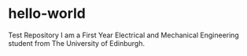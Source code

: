 # hello-world
Test Repository
I am a First Year Electrical and Mechanical Engineering student from The University of Edinburgh.
